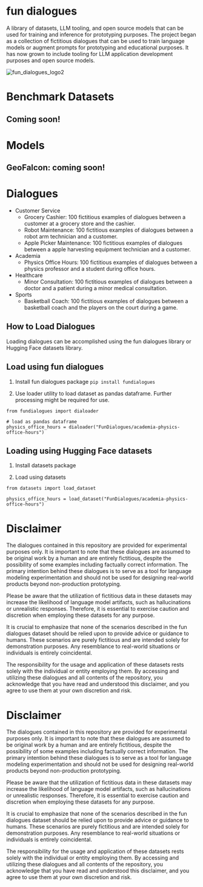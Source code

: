 # fun dialogues
A library of datasets, LLM tooling, and open source models that can be used for training and inference for prototyping purposes. The project began as a collection of fictitious dialogues that can be used to train language models or augment prompts for prototyping and educational purposes. It has now grown to include tooling for LLM application development purposes and open source models. 

![fun_dialogues_logo2](https://github.com/eduand-alvarez/fun-dialogues/assets/57263404/1d8ce401-b595-442f-980c-8ae06ed9d4b2)

# Benchmark Datasets

## Coming soon!

# Models

## GeoFalcon: coming soon!

# Dialogues
- Customer Service
  - Grocery Cashier: 100 fictitious examples of dialogues between a customer at a grocery store and the cashier.
  - Robot Maintenance: 100 fictitious examples of dialogues between a robot arm technician and a customer.
  - Apple Picker Maintenance: 100 fictitious examples of dialogues between a apple harvesting equipment technician and a customer.
- Academia
  - Physics Office Hours: 100 fictitious examples of dialogues between a physics professor and a student during office hours. 
- Healthcare
  - Minor Consultation: 100 fictitious examples of dialogues between a doctor and a patient during a minor medical consultation.
- Sports
  - Basketball Coach: 100 fictitious examples of dialogues between a basketball coach and the players on the court during a game.
 
## How to Load Dialogues
Loading dialogues can be accomplished using the fun dialogues library or Hugging Face datasets library. 

## Load using fun dialogues

1. Install fun dialogues package
`pip install fundialogues`

2. Use loader utility to load dataset as pandas dataframe. Further processing might be required for use.
```
from fundialogues import dialoader

# load as pandas dataframe
physics_office_hours = dialoader("FunDialogues/academia-physics-office-hours")
```

## Loading using Hugging Face datasets

1. Install datasets package

2. Load using datasets
```
from datasets import load_dataset

physics_office_hours = load_dataset("FunDialogues/academia-physics-office-hours")
```

# Disclaimer

The dialogues contained in this repository are provided for experimental purposes only. It is important to note that these dialogues are assumed to be original work by a human and are entirely fictitious, despite the possibility of some examples including factually correct information. The primary intention behind these dialogues is to serve as a tool for language modeling experimentation and should not be used for designing real-world products beyond non-production prototyping.

Please be aware that the utilization of fictitious data in these datasets may increase the likelihood of language model artifacts, such as hallucinations or unrealistic responses. Therefore, it is essential to exercise caution and discretion when employing these datasets for any purpose.

It is crucial to emphasize that none of the scenarios described in the fun dialogues dataset should be relied upon to provide advice or guidance to humans. These scenarios are purely fictitious and are intended solely for demonstration purposes. Any resemblance to real-world situations or individuals is entirely coincidental.

The responsibility for the usage and application of these datasets rests solely with the individual or entity employing them. By accessing and utilizing these dialogues and all contents of the repository, you acknowledge that you have read and understood this disclaimer, and you agree to use them at your own discretion and risk.

# Disclaimer

The dialogues contained in this repository are provided for experimental purposes only. It is important to note that these dialogues are assumed to be original work by a human and are entirely fictitious, despite the possibility of some examples including factually correct information. The primary intention behind these dialogues is to serve as a tool for language modeling experimentation and should not be used for designing real-world products beyond non-production prototyping.

Please be aware that the utilization of fictitious data in these datasets may increase the likelihood of language model artifacts, such as hallucinations or unrealistic responses. Therefore, it is essential to exercise caution and discretion when employing these datasets for any purpose.

It is crucial to emphasize that none of the scenarios described in the fun dialogues dataset should be relied upon to provide advice or guidance to humans. These scenarios are purely fictitious and are intended solely for demonstration purposes. Any resemblance to real-world situations or individuals is entirely coincidental.

The responsibility for the usage and application of these datasets rests solely with the individual or entity employing them. By accessing and utilizing these dialogues and all contents of the repository, you acknowledge that you have read and understood this disclaimer, and you agree to use them at your own discretion and risk.
